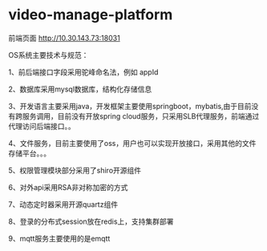 # video-manage-platform

前端页面 http://10.30.143.73:18031

OS系统主要技术与规范：

1、前后端接口字段采用驼峰命名法，例如 appId

2、数据库采用mysql数据库，结构化存储信息

3、开发语言主要采用java，开发框架主要使用springboot，mybatis,由于目前没有跨服务调用，目前没有开放spring cloud服务，只采用SLB代理服务，前端通过代理访问后端接口。。

4、文件服务，目前主要使用了oss，用户也可以实现开放接口，采用其他的文件存储平台。。。

5、权限管理模块部分采用了shiro开源组件

6、对外api采用RSA非对称加密的方式

7、动态定时器采用开源quartz组件

8、登录的分布式session放在redis上，支持集群部署

9、mqtt服务主要使用的是emqtt



